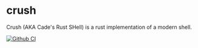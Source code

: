 # crush
Crush (AKA Cade's Rust SHell) is a rust implementation of a modern shell.

[![Github CI](https://github.com/cadejacobson/crush/actions/workflows/rust.yml/badge.svg)](https://github.com/cadejacobson/crush/actions)
